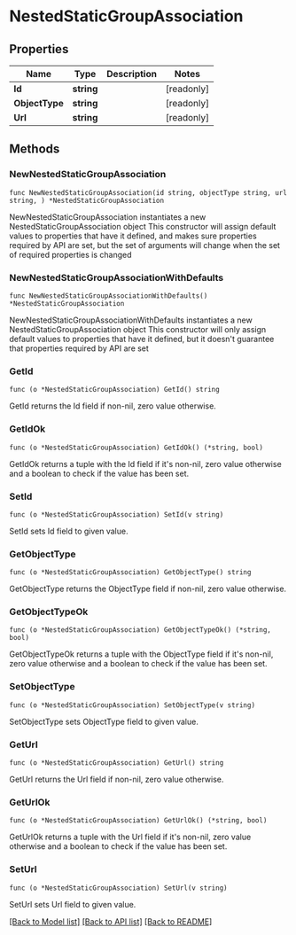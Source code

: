# NestedStaticGroupAssociation

## Properties

Name | Type | Description | Notes
------------ | ------------- | ------------- | -------------
**Id** | **string** |  | [readonly] 
**ObjectType** | **string** |  | [readonly] 
**Url** | **string** |  | [readonly] 

## Methods

### NewNestedStaticGroupAssociation

`func NewNestedStaticGroupAssociation(id string, objectType string, url string, ) *NestedStaticGroupAssociation`

NewNestedStaticGroupAssociation instantiates a new NestedStaticGroupAssociation object
This constructor will assign default values to properties that have it defined,
and makes sure properties required by API are set, but the set of arguments
will change when the set of required properties is changed

### NewNestedStaticGroupAssociationWithDefaults

`func NewNestedStaticGroupAssociationWithDefaults() *NestedStaticGroupAssociation`

NewNestedStaticGroupAssociationWithDefaults instantiates a new NestedStaticGroupAssociation object
This constructor will only assign default values to properties that have it defined,
but it doesn't guarantee that properties required by API are set

### GetId

`func (o *NestedStaticGroupAssociation) GetId() string`

GetId returns the Id field if non-nil, zero value otherwise.

### GetIdOk

`func (o *NestedStaticGroupAssociation) GetIdOk() (*string, bool)`

GetIdOk returns a tuple with the Id field if it's non-nil, zero value otherwise
and a boolean to check if the value has been set.

### SetId

`func (o *NestedStaticGroupAssociation) SetId(v string)`

SetId sets Id field to given value.


### GetObjectType

`func (o *NestedStaticGroupAssociation) GetObjectType() string`

GetObjectType returns the ObjectType field if non-nil, zero value otherwise.

### GetObjectTypeOk

`func (o *NestedStaticGroupAssociation) GetObjectTypeOk() (*string, bool)`

GetObjectTypeOk returns a tuple with the ObjectType field if it's non-nil, zero value otherwise
and a boolean to check if the value has been set.

### SetObjectType

`func (o *NestedStaticGroupAssociation) SetObjectType(v string)`

SetObjectType sets ObjectType field to given value.


### GetUrl

`func (o *NestedStaticGroupAssociation) GetUrl() string`

GetUrl returns the Url field if non-nil, zero value otherwise.

### GetUrlOk

`func (o *NestedStaticGroupAssociation) GetUrlOk() (*string, bool)`

GetUrlOk returns a tuple with the Url field if it's non-nil, zero value otherwise
and a boolean to check if the value has been set.

### SetUrl

`func (o *NestedStaticGroupAssociation) SetUrl(v string)`

SetUrl sets Url field to given value.



[[Back to Model list]](../README.md#documentation-for-models) [[Back to API list]](../README.md#documentation-for-api-endpoints) [[Back to README]](../README.md)


